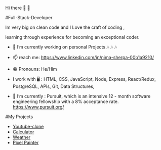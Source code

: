  Hi there 👋 👋
 
#Full-Stack-Developer

Im very big on clean code and I 
Love the craft of coding ,

learning through experience for becoming  an
exceptional coder.

- 🔭  I’m currently working on personal Projects 🎶 🎶 🎶
- 📫  reach me: https://www.linkedin.com/in/nima-sherpa-00b1a9210/ 
- 😁  Pronouns: He/Him 
-  I work with 🖥 :  HTML, CSS, JavaScript, Node, Express, React/Redux, PostgreSQL, APIs, Git, Data Structures,

- 🌱  I’m currently : Pursuit, which is an intensive 12 - month software engineering fellowship with a 8% acceptance rate. https://www.pursuit.org/

#My Projects

- [Youtube-clone](https://youtube-clonana.netlify.app/)
- [Calculator](https://nima-sherpa-calculator.netlify.app/)
- [Weather](https://toplouie1.github.io/8-0-weather-app-project/)
- [Pixel Painter](https://toplouie1.github.io/8-0-events-lab/)

